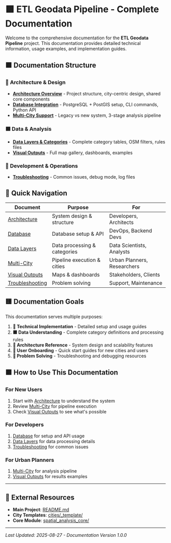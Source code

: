 # 🟪 ETL Geodata Pipeline - Complete Documentation

Welcome to the comprehensive documentation for the **ETL Geodata Pipeline** project. This documentation provides detailed technical information, usage examples, and implementation guides.

## 🟪 **Documentation Structure**

### 🔺 **Architecture & Design**
- **[Architecture Overview](architecture.md)** - Project structure, city-centric design, shared core components
- **[Database Integration](database.md)** - PostgreSQL + PostGIS setup, CLI commands, Python API
- **[Multi-City Support](multi_city.md)** - Legacy vs new system, 3-stage analysis pipeline

### 🟪 **Data & Analysis**
- **[Data Layers & Categories](data_layers.md)** - Complete category tables, OSM filters, rules files
- **[Visual Outputs](visual_outputs.md)** - Full map gallery, dashboards, examples

### 🔺 **Development & Operations**
- **[Troubleshooting](troubleshooting.md)** - Common issues, debug mode, log files

## 🔺 **Quick Navigation**

| Document | Purpose | For |
|----------|---------|------|
| [Architecture](architecture.md) | System design & structure | Developers, Architects |
| [Database](database.md) | Database setup & API | DevOps, Backend Devs |
| [Data Layers](data_layers.md) | Data processing & categories | Data Scientists, Analysts |
| [Multi-City](multi_city.md) | Pipeline execution & cities | Urban Planners, Researchers |
| [Visual Outputs](visual_outputs.md) | Maps & dashboards | Stakeholders, Clients |
| [Troubleshooting](troubleshooting.md) | Problem solving | Support, Maintenance |

## 🟨 **Documentation Goals**

This documentation serves multiple purposes:

1. **🔺 Technical Implementation** - Detailed setup and usage guides
2. **🟪 Data Understanding** - Complete category definitions and processing rules
3. **🔺 Architecture Reference** - System design and scalability features
4. **🔺 User Onboarding** - Quick start guides for new cities and users
5. **🔻 Problem Solving** - Troubleshooting and debugging resources

## 🟪 **How to Use This Documentation**

### **For New Users**
1. Start with [Architecture](architecture.md) to understand the system
2. Review [Multi-City](multi_city.md) for pipeline execution
3. Check [Visual Outputs](visual_outputs.md) to see what's possible

### **For Developers**
1. [Database](database.md) for setup and API usage
2. [Data Layers](data_layers.md) for data processing details
3. [Troubleshooting](troubleshooting.md) for common issues

### **For Urban Planners**
1. [Multi-City](multi_city.md) for analysis pipeline
2. [Visual Outputs](visual_outputs.md) for results examples

---

## 🔺 **External Resources**

- **Main Project**: [README.md](../README.md)
- **City Templates**: [cities/_template/](../cities/_template/)
- **Core Module**: [spatial_analysis_core/](../spatial_analysis_core/)

---

*Last Updated: 2025-08-27 - Documentation Version 1.0.0*
